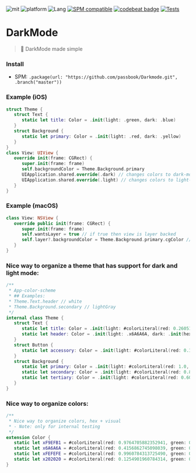 ![mit](https://img.shields.io/badge/License-MIT-brightgreen.svg)
![platform](https://img.shields.io/badge/Platform-iOS/macOS-blue.svg)
![Lang](https://img.shields.io/badge/Language-Swift%205.0-orange.svg)
[![SPM compatible](https://img.shields.io/badge/SPM-compatible-4BC51D.svg?style=flat)](https://github.com/apple/swift)
[![codebeat badge](https://codebeat.co/badges/8f2b22f6-5d86-4a87-8d32-dec32aefe148)](https://codebeat.co/projects/github-com-passbook-darkmode-master-be641bda-d00f-4173-9d84-efc93700de42)
[![Tests](https://github.com/sentryco/DarkMode/actions/workflows/Tests.yml/badge.svg)](https://github.com/sentryco/DarkMode/actions/workflows/Tests.yml)

# DarkMode

> 🔦 DarkMode made simple

### Install
- SPM: `.package(url: "https://github.com/passbook/Darkmode.git", .branch("master"))`

### Example (iOS)

```swift
struct Theme {
   struct Text {
      static let title: Color = .init(light: .green, dark: .blue)
   }
   struct Background {
      static let primary: Color = .init(light: .red, dark: .yellow)
   }
}
class View: UIView {
   override init(frame: CGRect) {
      super.init(frame: frame)
      self.backgroundColor = Theme.Background.primary
      UIApplication.shared.override(.dark) // changes colors to dark-mode
      UIApplication.shared.override(.light) // changes colors to light-mode
   }
}
```

### Example (macOS)

```swift
class View: NSView {
   override public init(frame: CGRect) {
      super.init(frame: frame)
      self.wantsLayer = true // if true then view is layer backed
      self.layer?.backgroundColor = Theme.Background.primary.cgColor // since cgColor is not dynamic, place this code in the draw, or layout method to make it react to OS appearance change
   }
}

```

### Nice way to organize a theme that has  support for dark and light mode:

```swift
/**
 * App-color-scheme
 * ## Examples:
 * Theme.Text.header // white
 * Theme.Background.secondary // lightGray
 */
internal class Theme {
   struct Text {
      static let title: Color = .init(light: #colorLiteral(red: 0.2605174184, green: 0.2605243921, blue: 0.260520637, alpha: 1), dark: #colorLiteral(red: 0.8039215803, green: 0.8039215803, blue: 0.8039215803, alpha: 1))
      static let header: Color = .init(light: .x6A6A6A, dark: .init(hex: 0xFEFEFE))
   }
   struct Button {
      static let accessory: Color = .init(light: #colorLiteral(red: 0.1764705926, green: 0.4980392158, blue: 0.7568627596, alpha: 1), dark: #colorLiteral(red: 0.1019607857, green: 0.2784313858, blue: 0.400000006, alpha: 1))
   }
   struct Background {
      static let primary: Color = .init(light: #colorLiteral(red: 1.0, green: 1.0, blue: 1.0, alpha: 1.0), dark: #colorLiteral(red: 0.08450166136, green: 0.08400709182, blue: 0.08488682657, alpha: 1))
      static let secondary: Color = .init(light: #colorLiteral(red: 0.8039215803, green: 0.8039215803, blue: 0.8039215803, alpha: 1), dark: #colorLiteral(red: 0.1298420429, green: 0.1298461258, blue: 0.1298439503, alpha: 1))
      static let tertiary: Color = .init(light: #colorLiteral(red: 0.6000000238, green: 0.6000000238, blue: 0.6000000238, alpha: 1), dark: #colorLiteral(red: 0.2605174184, green: 0.2605243921, blue: 0.260520637, alpha: 1))
   }
}
```

### Nice way to organize colors:

```swift
/**
 * Nice way to organize colors, hex + visual
 * - Note: only for internal testing
 */
extension Color {
   static let xF9EFB1 = #colorLiteral(red: 0.9764705882352941, green: 0.9372549019607843, blue: 0.6941176470588235, alpha: 1)
   static let x6A6A6A = #colorLiteral(red: 0.4156862745098039, green: 0.4156862745098039, blue: 0.4156862745098039, alpha: 1)
   static let xFEFEFE = #colorLiteral(red: 0.9960784313725490, green: 0.9960784313725490, blue: 0.9960784313725490, alpha: 1)
   static let x202020 = #colorLiteral(red: 0.1254901960784314, green: 0.1254901960784314, blue: 0.1254901960784314, alpha: 1)
}
```
